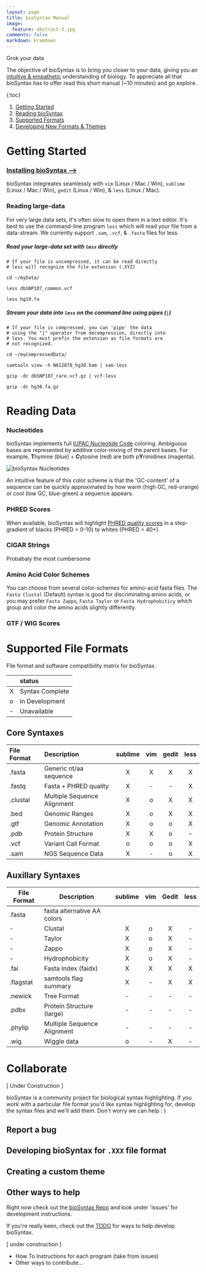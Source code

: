 ```yaml
---
layout: page
title: bioSyntax Manual
image:
  feature: abstract-3.jpg
comments: false
markdown: kramdown
---
```

Grok your data

The objective of bioSyntax is to bring you closer to your data, giving you an [intuitive & empathetic](https://en.wikipedia.org/wiki/Grok) understanding of biology. To appreciate all that bioSyntax has to offer read this short manual (~10 minutes) and go explore.

{:toc}

1. [Getting Started](#getting-started) 
2. [Reading bioSyntax](#reading-biosyntax)
3. [Supported Formats](#supported-file-formats)
4. [Developing New Formats & Themes](#collaborate)

# Getting Started

### [Installing bioSyntax -->](../install)

bioSyntax integreates seamlessly with `vim` (Linux / Mac / Win), `sublime` (Linux / Mac / Win), `gedit` (Linux / Win), & `less` (Linux / Mac).


### Reading large-data

For very large data sets, it's often slow to open them in a text editor. It's best to use the command-line program `less` which will read your file from a data-stream. We currently support `.sam`, `.vcf`, & `.fasta` files for less.

##### Read your large-data set with `less` directly

```
# If your file is uncompressed, it can be read directly
# less will recognize the file extension (.XYZ)

cd ~/myData/

less dbSNP107_common.vcf

less hg19.fa
```

##### Stream your data into `less` on the command line using pipes (`|`)

```
# If your file is compressed, you can 'pipe' the data 
# using the "|" operator from decompression, directly into
# less. You must prefix the extension as file formats are
# not recognized.

cd ~/myCompressedData/ 

samtools view -h NA12878_hg38.bam | sam-less

gzip -dc dbSNP107_rare.vcf.gz | vcf-less

gzip -dc hg38.fa.gz
```


# Reading Data

### Nucleotides

bioSyntax implements full [IUPAC Nucleotide Code](https://en.wikipedia.org/wiki/Nucleic_acid_notation#IUPAC_notation) coloring. Ambiguous bases are represented by additive color-mixing of the parent bases. For example, **T**hymine (blue) + **C**ytosine (red) are both p**Y**rimidines (magenta).

![bioSyntax Nucleotides](../images/nt_IUPAC_v0.1.png)

An intuitive feature of this color scheme is that the 'GC-content' of a sequence can be quickly approximated by how warm (high GC, red-orange) or cool (low GC, blue-green) a sequence appears.

### PHRED Scores

When available, bioSyntax will highlight [PHRED quality scores](https://en.wikipedia.org/wiki/Phred_quality_score) in a step-gradient of blacks (PHRED = 0-10) to whites (PHRED = 40+).

### CIGAR Strings

Probabaly the most cumbersome

### Amino Acid Color Schemes

You can choose from several color-schemes for amino-acid fasta files. The `Fasta Clustal` (Default) syntax is good for discriminating amino acids, or you may prefer `Fasta Zappo`, `Fasta Taylor` or `Fasta Hydrophobiticy` which group and color the amino acids slightly differently.

### GTF / WIG Scores

# Supported File Formats

File format and software compatibility matrix for bioSyntax.

|   | status            |
|---|:------------------|
| X |   Syntax Complete |
| o |   In Development  |
| - |   Unavailable     |

## Core Syntaxes

| File Format | Description                 | sublime | vim | gedit | less |
|:------------|:----------------------------|:-------:|:---:|:-----:|:----:|
| .fasta      | Generic nt/aa sequence      |    X    |  X  |   X   |   X  |
| .fastq      | Fasta + PHRED quality       |    X    |  -  |   -   |   X  |
| .clustal    | Multiple Sequence Alignment |    X    |  o  |   X   |   X  |
| .bed        | Genomic Ranges              |    X    |  o  |   X   |   X  |
| .gtf        | Genomic Annotation          |    X    |  o  |   o   |   X  |
| .pdb        | Protein Structure           |    X    |  X  |   o   |   -  |
| .vcf        | Variant Call Format         |    o    |  o  |   o   |   X  |
| .sam        | NGS Sequence Data           |    X    |  -  |   o   |   X  |

## Auxillary Syntaxes

| File Format | Description                 | sublime | vim | Gedit | less |
|-------------|-----------------------------|:-------:|:---:|:-----:|:----:|
| .fasta      | fasta alternative AA colors |         |     |       |      |
| -           | Clustal                     |    X    |  o  |   X   | -    |
| -           | Taylor                      |    X    |  o  |   X   | -    |
| -           | Zappo                       |    X    |  o  |   X   | -    |
| -           | Hydrophobicity              |    X    |  o  |   X   | -    |
| .fai        | Fasta Index (faidx)         |    X    |  X  |   X   | X    |
| .flagstat   | samtools flag summary       |    X    |  -  |   X   | X    |
| .newick     | Tree Format                 |    -    |  -  |   -   | -    |
| .pdbx       | Protein Structure (large)   |    -    |  -  |   -   | -    |
| .phylip     | Multiple Sequence Alignment |    -    |  -  |   -   | -    |
| .wig        | Wiggle data                 |    o    |  -  |   X   | -    |


# Collaborate

[ Under Construction ]

bioSyntax is a community project for biological syntax highlighting. If you work with a particular file format you'd like syntax highlighting for, develop the syntax files and we'll add them. Don't worry we can help : )

## Report a bug

## Developing bioSyntax for `.XXX` file format

## Creating a custom theme

## Other ways to help

Right now check out the [bioSyntax Repo](https://github.com/ababaian/bioSyntax) and look under 'issues' for development instructions.

If you're really keen, check out the [TODO](https://github.com/ababaian/bioSyntax/issues) for ways to help develop bioSyntax.

[ under construction ]
- How To Instructions for each program  (take from issues)
- Other ways to contribute...

